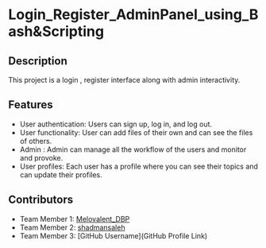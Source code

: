 # Login_Register_AdminPanel_using_Bash&Scripting

## Description

This project is a login , register interface along with admin interactivity.

## Features

- User authentication: Users can sign up, log in, and log out.
- User functionality: User can add files of their own and can see the files of others.
- Admin : Admin can manage all the workflow of the users and monitor and provoke.
- User profiles: Each user has a profile where you can see their topics and can update their profiles.


## Contributors

- Team Member 1: [Melovalent_DBP](https://github.com/Melovalent-DBP)
- Team Member 2: [shadmansaleh](https://gist.github.com/shadmansaleh)
- Team Member 3: [GitHub Username](GitHub Profile Link)


